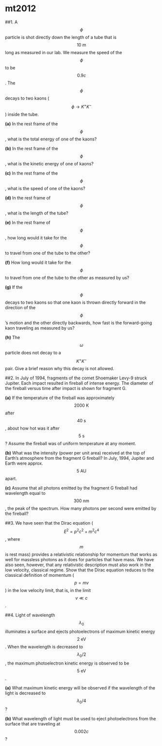 # mt2012

##1.
A $$\phi$$ particle is shot directly down the length of a tube that is $$10\:\text{m}$$ long as measured in our lab. We measure the speed of the $$\phi$$ to be $$0.9c$$. The $$\phi$$ decays to two kaons ($$\phi\to{K}^+K^-$$) inside the tube.

**(a)** In the rest frame of the $$\phi$$, what is the total energy of one of the kaons?

**(b)** In the rest frame of the $$\phi$$, what is the kinetic energy of one of kaons?

**(c)** In the rest frame of the $$\phi$$, what is the speed of one of the kaons?

**(d)** In the rest frame of $$\phi$$, what is the length of the tube?

**(e)** In the rest frame of $$\phi$$, how long would it take for the $$\phi$$ to travel from one of the tube to the other?

**(f)** How long would it take for the $$\phi$$ to travel from one of the tube to the other as measured by us?

**(g)** If the $$\phi$$ decays to two kaons so that one kaon is thrown directly forward in the direction of the $$\phi$$’s motion and the other directly backwards, how fast is the forward-going kaon traveling as measured by us?

**(h)** The $$\omega$$ particle does not decay to a $$K^+K^-$$ pair. Give a brief reason why this decay is not allowed.


##2.
In July of 1994, fragments of the comet Shoemaker Levy-9 struck Jupiter. Each impact resulted in fireball of intense energy. The diameter of the fireball versus time after impact is shown for fragment G.

**(a)** If the temperature of the fireball was approximately
$$2000\:\text{K}$$ after $$40\:\text{s}$$, about how hot was it after $$5\:\text{s}$$? Assume the fireball was of uniform temperature at any moment.

**(b)** What was the intensity (power per unit area) received at the top of Earth’s atmosphere from the fragment G fireball? In July, 1994, Jupiter and Earth were approx. $$5\:\text{AU}$$ apart.

**(c)** Assume that all photons emitted by the fragment G fireball had wavelength equal to $$300\:\text{nm}$$, the peak of the spectrum. How many photons per second were emitted by the fireball?


##3.
We have seen that the Dirac equation ($$E^2=p^2c^2+m^2c^4$$, where $$m$$ is rest mass) provides a relativistic relationship for momentum that works as well for massless photons as it does for particles that have mass. We have also seen, however, that any relativistic description must also work in the low velocity, classical regime. Show that the Dirac equation reduces to the classical definition of momentum ($$p=mv$$) in the low velocity limit, that is, in the limit $$v\ll{c}$$.

##4.
Light of wavelength $$\lambda_0$$ illuminates a surface and ejects photoelectrons of maximum kinetic energy $$2\:\text{eV}$$. When the wavelength is decreased to $$\lambda_0/2$$, the maximum photoelectron kinetic energy is observed to be $$5\:\text{eV}$$.

**(a)** What maximum kinetic energy will be observed if the wavelength of the light is decreased to $$\lambda_0/4$$?

**(b)** What wavelength of light must be used to eject photoelectrons from the surface that are traveling at $$0.002c$$?

